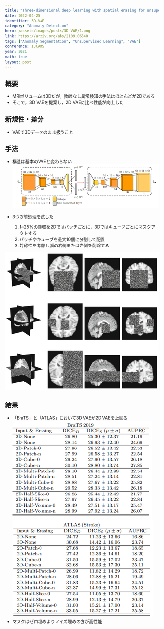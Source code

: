 ```yaml
---
title: "Three-dimensional deep learning with spatial erasing for unsupervised anomaly segmentation in brain MRI"
date: 2022-04-25
identifier: 3D-VAE
category: "Anomaly Detection"
hero: /assets/images/posts/3D-VAE/1.png
link: https://arxiv.org/abs/2109.06540
tags: ["Anomaly Segmentation", "Unsupervised Learning", "VAE"]
conference: IJCARS
year: 2021
math: true
layout: post
---
```


## 概要

- MRIボリュームは3Dだが，教師なし異常検知の手法はほとんどが2Dである
- そこで，3D VAEを提案し，2D VAEに比べ性能が向上した
<!--more-->

## 新規性・差分

- VAEで3Dデータのまま扱うこと

## 手法

- 構造は基本のVAEと変わらない  
![](/assets/images/posts/3D-VAE/2.png)

- 3つの前処理を試した
    1. 1~25%の領域を2Dではパッチごとに，3Dではキューブごとにマスクアウトする
    2. パッチやキューブを最大10個に分割して配置
    3. 対称性を考慮し脳の右側または左側を削除する

![](/assets/images/posts/3D-VAE/3.png)
    

## 結果

- 「BraTS」と「ATLAS」において3D VAEが2D VAEを上回る  
![](/assets/images/posts/3D-VAE/4.png)  
![](/assets/images/posts/3D-VAE/5.png)
- マスクはゼロ埋めよりノイズ埋めの方が高性能